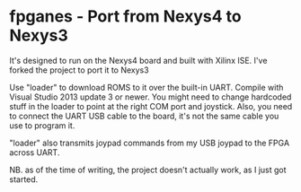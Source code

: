fpganes - Port from Nexys4 to Nexys3
====================================

It's designed to run on the Nexys4 board and built with
Xilinx ISE. I've forked the project to port it to Nexys3

Use "loader" to download ROMS to it over the built-in UART.
Compile with Visual Studio 2013 update 3 or newer.
You might need to change hardcoded stuff in the loader to
point at the right COM port and joystick.
Also, you need to connect the UART USB cable to the board,
it's not the same cable you use to program it.

"loader" also transmits joypad commands from my USB joypad
to the FPGA across UART.

NB. as of the time of writing, the project doesn't actually
work, as I just got started.
